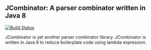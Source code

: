 ## JCombinator: A parser combinator written in Java 8
[![Build Status](https://travis-ci.org/kmizu/jcombinator.png?branch=master)](https://travis-ci.org/kmizu/jcombinator)

JCombinator is yet another parser combinator library.  JCombinator is written in Java 8
to reduce boilerplate code using lambda expression.
